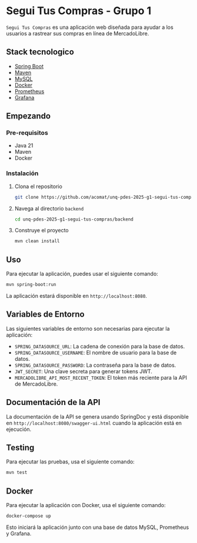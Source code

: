 # Segui Tus Compras - Grupo 1

`Segui Tus Compras` es una aplicación web diseñada para ayudar a los usuarios 
a rastrear sus compras en línea de MercadoLibre.

## Stack tecnologico

- [Spring Boot](https://spring.io/projects/spring-boot)
- [Maven](https://maven.apache.org/)
- [MySQL](https://www.mysql.com/)
- [Docker](https://www.docker.com/)
- [Prometheus](https://prometheus.io/)
- [Grafana](https://grafana.com/)

## Empezando

### Pre-requisitos

- Java 21
- Maven
- Docker

### Instalación

1. Clona el repositorio
   ```sh
   git clone https://github.com/acomat/unq-pdes-2025-g1-segui-tus-compras.git
   ```
2. Navega al directorio `backend`
   ```sh
   cd unq-pdes-2025-g1-segui-tus-compras/backend
   ```
3. Construye el proyecto
   ```sh
   mvn clean install
   ```

## Uso

Para ejecutar la aplicación, puedes usar el siguiente comando:
```sh
mvn spring-boot:run
```
La aplicación estará disponible en `http://localhost:8080`.

## Variables de Entorno

Las siguientes variables de entorno son necesarias para ejecutar la aplicación:

- `SPRING_DATASOURCE_URL`: La cadena de conexión para la base de datos.
- `SPRING_DATASOURCE_USERNAME`: El nombre de usuario para la base de datos.
- `SPRING_DATASOURCE_PASSWORD`: La contraseña para la base de datos.
- `JWT_SECRET`: Una clave secreta para generar tokens JWT.
- `MERCADOLIBRE_API_MOST_RECENT_TOKEN`: El token más reciente para la API de MercadoLibre.

## Documentación de la API

La documentación de la API se genera usando SpringDoc y está disponible en `http://localhost:8080/swagger-ui.html` cuando la aplicación está en ejecución.

## Testing

Para ejecutar las pruebas, usa el siguiente comando:
```sh
mvn test
```

## Docker

Para ejecutar la aplicación con Docker, usa el siguiente comando:
```sh
docker-compose up
```

Esto iniciará la aplicación junto con una base de datos MySQL, Prometheus y Grafana.


